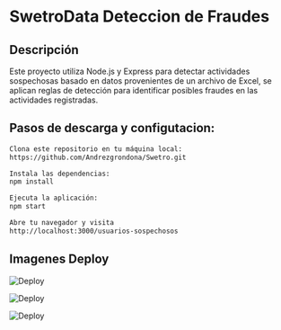 

# SwetroData Deteccion de Fraudes

## Descripción

Este proyecto utiliza Node.js y Express para detectar actividades sospechosas basado en datos provenientes de un archivo de Excel, se aplican reglas de detección para identificar posibles fraudes en las actividades registradas.



## Pasos de descarga y configutacion:

```bash
Clona este repositorio en tu máquina local:
https://github.com/Andrezgrondona/Swetro.git

Instala las dependencias:
npm install

Ejecuta la aplicación:
npm start

Abre tu navegador y visita
http://localhost:3000/usuarios-sospechosos
```






## Imagenes Deploy

![Deploy](https://i.ibb.co/TB4K2xh/Captura-de-pantalla-2023-11-27-091406.png)


![Deploy](https://i.ibb.co/ZMXVGsr/Captura-de-pantalla-2023-11-27-091347.png)

![Deploy](https://i.ibb.co/ZMXVGsr/Captura-de-pantalla-2023-11-27-091347.png)





